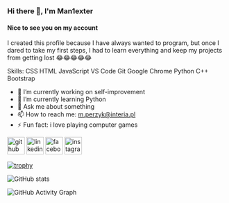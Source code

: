 ### Hi there 👋, I'm  Man1exter
#### Nice to see you on my account
I created this profile because I have always wanted to program, but once I dared to take my first steps, I had to learn everything and keep my projects from getting lost 😂😂😂😂😂

Skills: CSS    HTML    JavaScript VS Code    Git    Google Chrome   Python   C++  Bootstrap

- 🔭 I’m currently working on self-improvement 
- 🌱 I’m currently learning Python 
- 💬 Ask me about something 
- 📫 How to reach me: m.perzyk@interia.pl 
- ⚡ Fun fact: i love playing computer games 


[<img src='https://cdn.jsdelivr.net/npm/simple-icons@3.0.1/icons/github.svg' alt='github' height='40'>](https://github.com/Man1exter)  [<img src='https://cdn.jsdelivr.net/npm/simple-icons@3.0.1/icons/linkedin.svg' alt='linkedin' height='40'>](https://www.linkedin.com/in/https://www.linkedin.com/in/mariusz-perzy%C5%84ski-3b56b01b3//)  [<img src='https://cdn.jsdelivr.net/npm/simple-icons@3.0.1/icons/facebook.svg' alt='facebook' height='40'>](https://www.facebook.com/https://www.facebook.com/mariusz.perzynski.9/)  [<img src='https://cdn.jsdelivr.net/npm/simple-icons@3.0.1/icons/instagram.svg' alt='instagram' height='40'>](https://www.instagram.com/https://www.instagram.com/man1ex//)  

[![trophy](https://github-profile-trophy.vercel.app/?username=Man1exter)](https://github.com/ryo-ma/github-profile-trophy)

![GitHub stats](https://github-readme-stats.vercel.app/api?username=Man1exter&show_icons=true)  

![GitHub Activity Graph](https://activity-graph.herokuapp.com/graph?username=Man1exter)  





